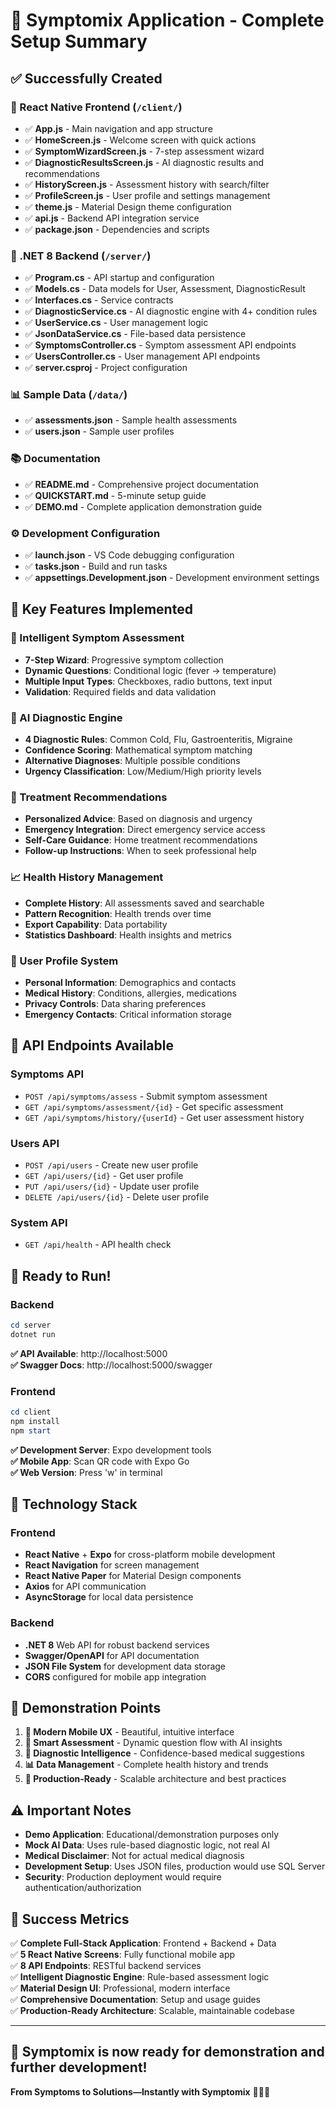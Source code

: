 # 🎉 Symptomix Application - Complete Setup Summary

## ✅ Successfully Created

### 📱 React Native Frontend (`/client/`)
- ✅ **App.js** - Main navigation and app structure
- ✅ **HomeScreen.js** - Welcome screen with quick actions
- ✅ **SymptomWizardScreen.js** - 7-step assessment wizard
- ✅ **DiagnosticResultsScreen.js** - AI diagnostic results and recommendations  
- ✅ **HistoryScreen.js** - Assessment history with search/filter
- ✅ **ProfileScreen.js** - User profile and settings management
- ✅ **theme.js** - Material Design theme configuration
- ✅ **api.js** - Backend API integration service
- ✅ **package.json** - Dependencies and scripts

### 🚀 .NET 8 Backend (`/server/`)
- ✅ **Program.cs** - API startup and configuration
- ✅ **Models.cs** - Data models for User, Assessment, DiagnosticResult
- ✅ **Interfaces.cs** - Service contracts
- ✅ **DiagnosticService.cs** - AI diagnostic engine with 4+ condition rules
- ✅ **UserService.cs** - User management logic
- ✅ **JsonDataService.cs** - File-based data persistence
- ✅ **SymptomsController.cs** - Symptom assessment API endpoints
- ✅ **UsersController.cs** - User management API endpoints
- ✅ **server.csproj** - Project configuration

### 📊 Sample Data (`/data/`)
- ✅ **assessments.json** - Sample health assessments
- ✅ **users.json** - Sample user profiles

### 📚 Documentation
- ✅ **README.md** - Comprehensive project documentation
- ✅ **QUICKSTART.md** - 5-minute setup guide
- ✅ **DEMO.md** - Complete application demonstration guide

### ⚙️ Development Configuration
- ✅ **launch.json** - VS Code debugging configuration
- ✅ **tasks.json** - Build and run tasks
- ✅ **appsettings.Development.json** - Development environment settings

## 🎯 Key Features Implemented

### 🧠 Intelligent Symptom Assessment
- **7-Step Wizard**: Progressive symptom collection
- **Dynamic Questions**: Conditional logic (fever → temperature)
- **Multiple Input Types**: Checkboxes, radio buttons, text input
- **Validation**: Required fields and data validation

### 🔬 AI Diagnostic Engine
- **4 Diagnostic Rules**: Common Cold, Flu, Gastroenteritis, Migraine
- **Confidence Scoring**: Mathematical symptom matching
- **Alternative Diagnoses**: Multiple possible conditions
- **Urgency Classification**: Low/Medium/High priority levels

### 💊 Treatment Recommendations
- **Personalized Advice**: Based on diagnosis and urgency
- **Emergency Integration**: Direct emergency service access
- **Self-Care Guidance**: Home treatment recommendations
- **Follow-up Instructions**: When to seek professional help

### 📈 Health History Management
- **Complete History**: All assessments saved and searchable
- **Pattern Recognition**: Health trends over time
- **Export Capability**: Data portability
- **Statistics Dashboard**: Health insights and metrics

### 👤 User Profile System
- **Personal Information**: Demographics and contacts
- **Medical History**: Conditions, allergies, medications
- **Privacy Controls**: Data sharing preferences
- **Emergency Contacts**: Critical information storage

## 🔧 API Endpoints Available

### Symptoms API
- `POST /api/symptoms/assess` - Submit symptom assessment
- `GET /api/symptoms/assessment/{id}` - Get specific assessment
- `GET /api/symptoms/history/{userId}` - Get user assessment history

### Users API
- `POST /api/users` - Create new user profile
- `GET /api/users/{id}` - Get user profile
- `PUT /api/users/{id}` - Update user profile
- `DELETE /api/users/{id}` - Delete user profile

### System API
- `GET /api/health` - API health check

## 🚀 Ready to Run!

### Backend
```powershell
cd server
dotnet run
```
**✅ API Available**: http://localhost:5000  
**✅ Swagger Docs**: http://localhost:5000/swagger

### Frontend
```powershell
cd client
npm install
npm start
```
**✅ Development Server**: Expo development tools  
**✅ Mobile App**: Scan QR code with Expo Go  
**✅ Web Version**: Press 'w' in terminal

## 🎨 Technology Stack

### Frontend
- **React Native** + **Expo** for cross-platform mobile development
- **React Navigation** for screen management
- **React Native Paper** for Material Design components
- **Axios** for API communication
- **AsyncStorage** for local data persistence

### Backend
- **.NET 8** Web API for robust backend services
- **Swagger/OpenAPI** for API documentation
- **JSON File System** for development data storage
- **CORS** configured for mobile app integration

## 🎯 Demonstration Points

1. **📱 Modern Mobile UX** - Beautiful, intuitive interface
2. **🧠 Smart Assessment** - Dynamic question flow with AI insights  
3. **🔬 Diagnostic Intelligence** - Confidence-based medical suggestions
4. **📊 Data Management** - Complete health history and trends
5. **🚀 Production-Ready** - Scalable architecture and best practices

## ⚠️ Important Notes

- **Demo Application**: Educational/demonstration purposes only
- **Mock AI Data**: Uses rule-based diagnostic logic, not real AI
- **Medical Disclaimer**: Not for actual medical diagnosis
- **Development Setup**: Uses JSON files, production would use SQL Server
- **Security**: Production deployment would require authentication/authorization

## 🎉 Success Metrics

✅ **Complete Full-Stack Application**: Frontend + Backend + Data  
✅ **5 React Native Screens**: Fully functional mobile app  
✅ **8 API Endpoints**: RESTful backend services  
✅ **Intelligent Diagnostic Engine**: Rule-based assessment logic  
✅ **Material Design UI**: Professional, modern interface  
✅ **Comprehensive Documentation**: Setup and usage guides  
✅ **Production-Ready Architecture**: Scalable, maintainable codebase  

---

## 🏁 **Symptomix is now ready for demonstration and further development!**

**From Symptoms to Solutions—Instantly with Symptomix** 🏥📱✨
